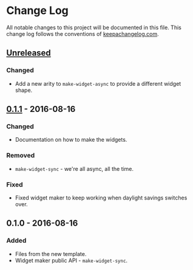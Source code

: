 # Change Log
All notable changes to this project will be documented in this file. This change log follows the conventions of [keepachangelog.com](http://keepachangelog.com/).

## [Unreleased]
### Changed
- Add a new arity to `make-widget-async` to provide a different widget shape.

## [0.1.1] - 2016-08-16
### Changed
- Documentation on how to make the widgets.

### Removed
- `make-widget-sync` - we're all async, all the time.

### Fixed
- Fixed widget maker to keep working when daylight savings switches over.

## 0.1.0 - 2016-08-16
### Added
- Files from the new template.
- Widget maker public API - `make-widget-sync`.

[Unreleased]: https://github.com/your-name/mmapd/compare/0.1.1...HEAD
[0.1.1]: https://github.com/your-name/mmapd/compare/0.1.0...0.1.1
